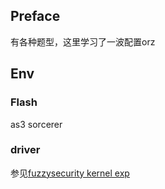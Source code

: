 


## Preface

有各种题型，这里学习了一波配置orz

## Env


### Flash
as3 sorcerer

### driver

参见[fuzzysecurity kernel exp](http://www.fuzzysecurity.com/tutorials/expDev/14.html)<br>

